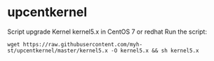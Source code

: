 # upcentkernel
Script upgrade Kernel kernel5.x in CentOS 7 or redhat
Run the script:

    wget https://raw.githubusercontent.com/myh-st/upcentkernel/master/kernel5.x -O kernel5.x && sh kernel5.x
